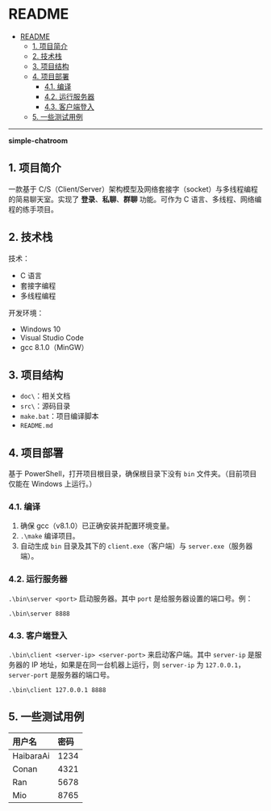 # README

- [README](#readme)
    - [1. 项目简介](#1-项目简介)
    - [2. 技术栈](#2-技术栈)
    - [3. 项目结构](#3-项目结构)
    - [4. 项目部署](#4-项目部署)
        - [4.1. 编译](#41-编译)
        - [4.2. 运行服务器](#42-运行服务器)
        - [4.3. 客户端登入](#43-客户端登入)
    - [5. 一些测试用例](#5-一些测试用例)

---

**simple-chatroom**

## 1. 项目简介

一款基于 C/S（Client/Server）架构模型及网络套接字（socket）与多线程编程的简易聊天室。实现了 **登录**、**私聊**、**群聊** 功能。可作为 C 语言、多线程、网络编程的练手项目。

## 2. 技术栈

技术：

- C 语言
- 套接字编程
- 多线程编程

开发环境：

- Windows 10
- Visual Studio Code
- gcc 8.1.0（MinGW）

## 3. 项目结构

- `doc\`：相关文档
- `src\`：源码目录
- `make.bat`：项目编译脚本
- `README.md`

## 4. 项目部署

基于 PowerShell，打开项目根目录，确保根目录下没有 `bin` 文件夹。（目前项目仅能在 Windows 上运行。）

### 4.1. 编译

1. 确保 gcc（v8.1.0）已正确安装并配置环境变量。
2. `.\make` 编译项目。
3. 自动生成 `bin` 目录及其下的 `client.exe`（客户端）与 `server.exe`（服务器端）。

### 4.2. 运行服务器

`.\bin\server <port>` 启动服务器。其中 `port` 是给服务器设置的端口号。例：

```shell{.line-numbers}
.\bin\server 8888
```

### 4.3. 客户端登入

`.\bin\client <server-ip> <server-port>` 来启动客户端。其中 `server-ip` 是服务器的 IP 地址，如果是在同一台机器上运行，则 `server-ip` 为 `127.0.0.1`，`server-port` 是服务器的端口号。

```shell{.line-numbers}
.\bin\client 127.0.0.1 8888
```

## 5. 一些测试用例

用户名 | 密码
:- | :-
HaibaraAi | 1234
Conan | 4321
Ran | 5678
Mio | 8765
